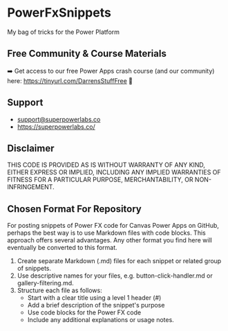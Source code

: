 # PowerFxSnippets
My bag of tricks for the Power Platform

## Free Community & Course Materials
➡️ Get access to our free Power Apps crash course (and our community) here: 
https://tinyurl.com/DarrensStuffFree 🔗

## Support
- support@superpowerlabs.co
- https://superpowerlabs.co/

## Disclaimer
THIS CODE IS PROVIDED AS IS WITHOUT WARRANTY OF ANY KIND, EITHER EXPRESS OR IMPLIED, INCLUDING ANY IMPLIED WARRANTIES OF FITNESS FOR A PARTICULAR PURPOSE, MERCHANTABILITY, OR NON-INFRINGEMENT.

## Chosen Format For Repository

For posting snippets of Power FX code for Canvas Power Apps on GitHub, perhaps the best way is to use Markdown files with code blocks. This approach offers several advantages. Any other format you find here will eventually be converted to this format. 

1. Create separate Markdown (.md) files for each snippet or related group of snippets.
2. Use descriptive names for your files, e.g. button-click-handler.md or gallery-filtering.md.
3. Structure each file as follows:
    - Start with a clear title using a level 1 header (#)
    - Add a brief description of the snippet's purpose
    - Use code blocks for the Power FX code
    - Include any additional explanations or usage notes.
